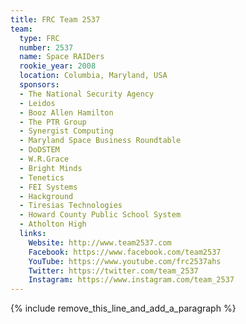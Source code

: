 ```yaml
---
title: FRC Team 2537
team:
  type: FRC
  number: 2537
  name: Space RAIDers
  rookie_year: 2008
  location: Columbia, Maryland, USA
  sponsors:
  - The National Security Agency
  - Leidos
  - Booz Allen Hamilton
  - The PTR Group
  - Synergist Computing
  - Maryland Space Business Roundtable
  - DoDSTEM
  - W.R.Grace
  - Bright Minds
  - Tenetics
  - FEI Systems
  - Hackground
  - Tiresias Technologies
  - Howard County Public School System
  - Atholton High
  links:
    Website: http://www.team2537.com
    Facebook: https://www.facebook.com/team2537
    YouTube: https://www.youtube.com/frc2537ahs
    Twitter: https://twitter.com/team_2537
    Instagram: https://www.instagram.com/team_2537
---
```


{% include remove_this_line_and_add_a_paragraph %}